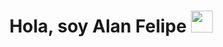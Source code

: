 <h1 align="center"><b>Hola, soy Alan Felipe </b><img src="https://media.giphy.com/media/hvRJCLFzcasrR4ia7z/giphy.gif" width="35"></h1>
